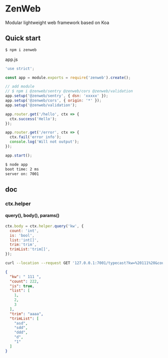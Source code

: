 # ZenWeb
Modular lightweight web framework based on Koa

## Quick start

```bash
$ npm i zenweb
```

app.js
```js
'use strict';

const app = module.exports = require('zenweb').create();

// add module
// $ npm i @zenweb/sentry @zenweb/cors @zenweb/validation
app.setup('@zenweb/sentry', { dsn: 'xxxxx' });
app.setup('@zenweb/cors', { origin: '*' });
app.setup('@zenweb/validation');

app.router.get('/hello', ctx => {
  ctx.success('Hello');
});

app.router.get('/error', ctx => {
  ctx.fail('error info');
  console.log('Will not output');
});

app.start();
```

```bash
$ node app
boot time: 2 ms
server on: 7001
```

## doc

### ctx.helper
#### query(), body(), params()
```js
ctx.body = ctx.helper.query('kw', {
  count: 'int',
  is: 'bool',
  list:'int[]',
  trim:'trim',
  trimList:'trim[]',
});
```
```bash
curl --location --request GET '127.0.0.1:7001/typecast?kw=%20111%20&count=222&is=y&list=1,2,3&trim=%20%20aaaa%20&trimList=asd,sdd,%20%20ddd%20,d,,1'
```
```json
{
  "kw": " 111 ",
  "count": 222,
  "is": true,
  "list": [
    1,
    2,
    3
  ],
  "trim": "aaaa",
  "trimList": [
    "asd",
    "sdd",
    "ddd",
    "d",
    "1"
  ]
}
```
